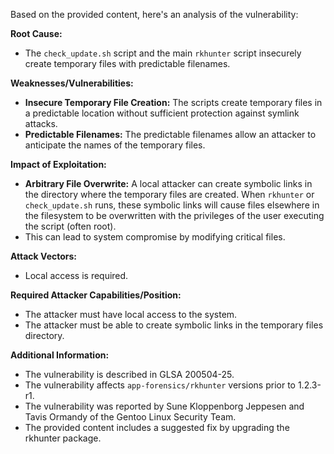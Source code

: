 Based on the provided content, here's an analysis of the vulnerability:

**Root Cause:**
- The `check_update.sh` script and the main `rkhunter` script insecurely create temporary files with predictable filenames.

**Weaknesses/Vulnerabilities:**
- **Insecure Temporary File Creation:** The scripts create temporary files in a predictable location without sufficient protection against symlink attacks.
- **Predictable Filenames:** The predictable filenames allow an attacker to anticipate the names of the temporary files.

**Impact of Exploitation:**
- **Arbitrary File Overwrite:** A local attacker can create symbolic links in the directory where the temporary files are created. When `rkhunter` or `check_update.sh` runs, these symbolic links will cause files elsewhere in the filesystem to be overwritten with the privileges of the user executing the script (often root).
- This can lead to system compromise by modifying critical files.

**Attack Vectors:**
- Local access is required.

**Required Attacker Capabilities/Position:**
- The attacker must have local access to the system.
- The attacker must be able to create symbolic links in the temporary files directory.

**Additional Information:**
- The vulnerability is described in GLSA 200504-25.
- The vulnerability affects `app-forensics/rkhunter` versions prior to 1.2.3-r1.
- The vulnerability was reported by Sune Kloppenborg Jeppesen and Tavis Ormandy of the Gentoo Linux Security Team.
- The provided content includes a suggested fix by upgrading the rkhunter package.